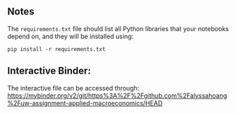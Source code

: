## Notes
The `requirements.txt` file should list all Python libraries that your notebooks
depend on, and they will be installed using:
```
pip install -r requirements.txt
```

## Interactive Binder:

The interactive file can be accessed through:
https://mybinder.org/v2/git/https%3A%2F%2Fgithub.com%2Falyssahoang%2Fuw-assignment-applied-macroeconomics/HEAD
